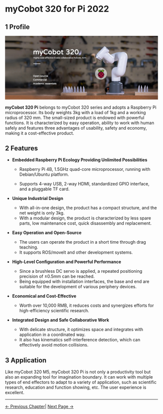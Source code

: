 # myCobot 320 for Pi 2022

## 1 Profile

![image-20220524154701032](../../resources/8-FilesDownload/2-serialproduct/320Pi.jpg)

**myCobot 320 Pi** belongs to myCobot 320 series and adopts a Raspberry Pi microprocessor. Its body weights 3kg with a load of 1kg and a working radius of 320 mm. The small-sized product is endowed with powerful functions. It is characterized by easy operation, ability to work with human safely and features three advantages of usability, safety and economy, making it a cost-effective product.

## 2  Features

* **Embedded Raspberry Pi Ecology Providing Unlimited Possibilities**

  -   Raspberry Pi 4B, 1.5GHz quad-core microprocessor, running with Debian/Ubuntu platform.

  -   Supports 4-way USB, 2-way HDMI, standardized GPIO interface, and a pluggable TF card.

-   **Unique Industrial Design**
    -   With all-in-one design, the product has a compact structure, and the net weight is only 3kg.
    -   With a modular design, the product is characterized by less spare parts, low maintenance cost, quick disassembly and replacement.

-   **Easy Operation and Open-Source**
    -   The users can operate the product in a short time through drag teaching.
    -   It supports ROS/moveIt and other development systems.

-   **High-Level Configuration and Powerful Performance**
    -   Since a brushless DC servo is applied, a repeated positioning precision of ±0.5mm can be reached.
    -   Being equipped with installation interfaces, the base and end are suitable for the development of various periphery devices.

-   **Economical and Cost-Effective**
    -   Worth over 10,000 RMB, it reduces costs and synergizes efforts for high-efficiency scientific research.

-   **Integrated Design and Safe Collaborative Work**
    -   With delicate structure, it optimizes space and integrates with application in a coordinated way.
    -   It also has kinematics self-interference detection, which can effectively avoid motion collisions.

## 3  Application

Like myCobot 320 M5, myCobot 320 Pi is not only a productivity tool but also an expanding tool for imagination boundary. It can work with multiple types of end effectors to adapt to a variety of application, such as scientific research, education and function showing, etc. The user experience is excellent.

---

[← Previous Chapter](../../1-ProductIntroduction/README.md)| [Next Page →](../2.2_320_PI_product/2.2.1-MachineSpecification.md)